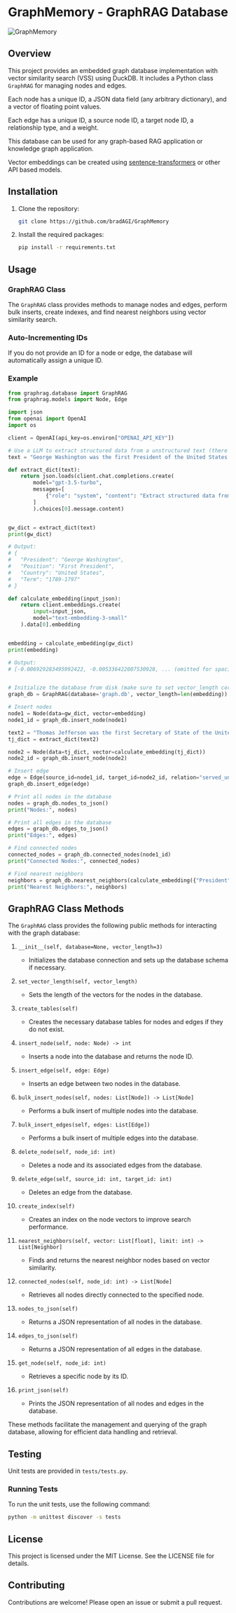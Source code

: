 # GraphMemory - GraphRAG Database
![GraphMemory](https://github.com/bradAGI/GraphMemory/assets/46579244/4b311a85-0a7c-4b75-9423-9182afe2a077)

## Overview
This project provides an embedded graph database implementation with vector similarity search (VSS) using DuckDB. It includes a Python class `GraphRAG` for managing nodes and edges. 

Each node has a unique ID, a JSON data field (any arbitrary dictionary), and a vector of floating point values. 

Each edge has a unique ID, a source node ID, a target node ID, a relationship type, and a weight.

This database can be used for any graph-based RAG application or knowledge graph application.

Vector embeddings can be created using [sentence-transformers](https://www.sbert.net/) or other API based models.

## Installation
1. Clone the repository:
    ```sh
    git clone https://github.com/bradAGI/GraphMemory
    ```
2. Install the required packages:
    ```sh
    pip install -r requirements.txt
    ```

## Usage

### GraphRAG Class
The `GraphRAG` class provides methods to manage nodes and edges, perform bulk inserts, create indexes, and find nearest neighbors using vector similarity search.

### Auto-Incrementing IDs
If you do not provide an ID for a node or edge, the database will automatically assign a unique ID.

### Example
```python
from graphrag.database import GraphRAG
from graphrag.models import Node, Edge

import json
from openai import OpenAI
import os

client = OpenAI(api_key=os.environ["OPENAI_API_KEY"])

# Use a LLM to extract structured data from a unstructured text (there are a variety of ways to do this)
text = "George Washington was the first President of the United States and served from 1789 to 1797."

def extract_dict(text):
    return json.loads(client.chat.completions.create(
        model="gpt-3.5-turbo",
        messages=[
            {"role": "system", "content": "Extract structured data from this text: " + text}
        ]
        ).choices[0].message.content)


gw_dict = extract_dict(text)
print(gw_dict)

# Output:
# {
#   "President": "George Washington",
#   "Position": "First President",
#   "Country": "United States",
#   "Term": "1789-1797"
# }

def calculate_embedding(input_json):
    return client.embeddings.create(
        input=input_json,
        model="text-embedding-3-small"
    ).data[0].embedding


embedding = calculate_embedding(gw_dict)
print(embedding)

# Output:
# [-0.006929283495992422, -0.005336422007530928, ... (omitted for spacing),  0.04664124920964241, -0.024047505110502243]


# Initialize the database from disk (make sure to set vector_length correctly)
graph_db = GraphRAG(database='graph.db', vector_length=len(embedding))

# Insert nodes
node1 = Node(data=gw_dict, vector=embedding)
node1_id = graph_db.insert_node(node1)

text2 = "Thomas Jefferson was the first Secretary of State of the United States and served from 1797 to 1801."
tj_dict = extract_dict(text2)

node2 = Node(data=tj_dict, vector=calculate_embedding(tj_dict))
node2_id = graph_db.insert_node(node2)

# Insert edge
edge = Edge(source_id=node1_id, target_id=node2_id, relation="served_under", weight=0.5)
graph_db.insert_edge(edge)

# Print all nodes in the database
nodes = graph_db.nodes_to_json()
print("Nodes:", nodes)

# Print all edges in the database
edges = graph_db.edges_to_json()
print("Edges:", edges)

# Find connected nodes
connected_nodes = graph_db.connected_nodes(node1_id)
print("Connected Nodes:", connected_nodes)

# Find nearest neighbors
neighbors = graph_db.nearest_neighbors(calculate_embedding({"President": "George Washington"}), limit=1)
print("Nearest Neighbors:", neighbors)
```

## GraphRAG Class Methods

The `GraphRAG` class provides the following public methods for interacting with the graph database:

1. `__init__(self, database=None, vector_length=3)`
   - Initializes the database connection and sets up the database schema if necessary.

2. `set_vector_length(self, vector_length)`
   - Sets the length of the vectors for the nodes in the database.

3. `create_tables(self)`
   - Creates the necessary database tables for nodes and edges if they do not exist.

4. `insert_node(self, node: Node) -> int`
   - Inserts a node into the database and returns the node ID.

5. `insert_edge(self, edge: Edge)`
   - Inserts an edge between two nodes in the database.

6. `bulk_insert_nodes(self, nodes: List[Node]) -> List[Node]`
   - Performs a bulk insert of multiple nodes into the database.

7. `bulk_insert_edges(self, edges: List[Edge])`
   - Performs a bulk insert of multiple edges into the database.

8. `delete_node(self, node_id: int)`
   - Deletes a node and its associated edges from the database.

9. `delete_edge(self, source_id: int, target_id: int)`
   - Deletes an edge from the database.

10. `create_index(self)`
    - Creates an index on the node vectors to improve search performance.

11. `nearest_neighbors(self, vector: List[float], limit: int) -> List[Neighbor]`
    - Finds and returns the nearest neighbor nodes based on vector similarity.

12. `connected_nodes(self, node_id: int) -> List[Node]`
    - Retrieves all nodes directly connected to the specified node.

13. `nodes_to_json(self)`
    - Returns a JSON representation of all nodes in the database.

14. `edges_to_json(self)`
    - Returns a JSON representation of all edges in the database.

15. `get_node(self, node_id: int)`
    - Retrieves a specific node by its ID.

16. `print_json(self)`
    - Prints the JSON representation of all nodes and edges in the database.

These methods facilitate the management and querying of the graph database, allowing for efficient data handling and retrieval.

## Testing
Unit tests are provided in `tests/tests.py`.

### Running Tests
To run the unit tests, use the following command:
```sh
python -m unittest discover -s tests
```

## License
This project is licensed under the MIT License. See the LICENSE file for details.

## Contributing
Contributions are welcome! Please open an issue or submit a pull request.
